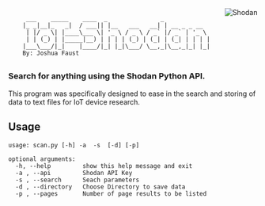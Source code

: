 <a href ="https://github.com/MNFaust/Cowrie-dl">
  <img src="http://2.bp.blogspot.com/-qVTYw2VjW0Y/UClAuR5AMOI/AAAAAAAAEls/zYvCwk_xomA/s200/Shodan_ios_1.png"
    title="Shodan" align="right" />
    </a>
    
         ___    _____    ____  _               _             
        |_ _|__|_   _|  / ___|| |__   ___   __| | __ _ _ __  
         | |/ _ \| |____\___ \| '_ \ / _ \ / _` |/ _` | '_ \ 
         | | (_) | |_____|__) | | | | (_) | (_| | (_| | | | |
        |___\___/|_|    |____/|_| |_|\___/ \__,_|\__,_|_| |_|
        By: Joshua Faust
## 
### Search for anything using the Shodan Python API.
This program was specifically designed to ease in the search and storing of data to text files for IoT device research.

## Usage
    usage: scan.py [-h] -a  -s  [-d] [-p]

    optional arguments:
      -h, --help         show this help message and exit
      -a , --api         Shodan API Key
      -s , --search      Seach parameters
      -d , --directory   Choose Directory to save data
      -p , --pages       Number of page results to be listed
